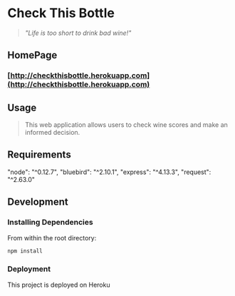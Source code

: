 # Check This Bottle
> *"Life is too short to drink bad wine!"*

## HomePage
### [http://checkthisbottle.herokuapp.com](http://checkthisbottle.herokuapp.com)

## Usage

> This web application allows users to check wine scores and make an informed decision.

## Requirements
"node": "^0.12.7",
"bluebird": "^2.10.1",
"express": "^4.13.3",
"request": "^2.63.0"

## Development

### Installing Dependencies

From within the root directory:

```sh
npm install
```

### Deployment

This project is deployed on Heroku